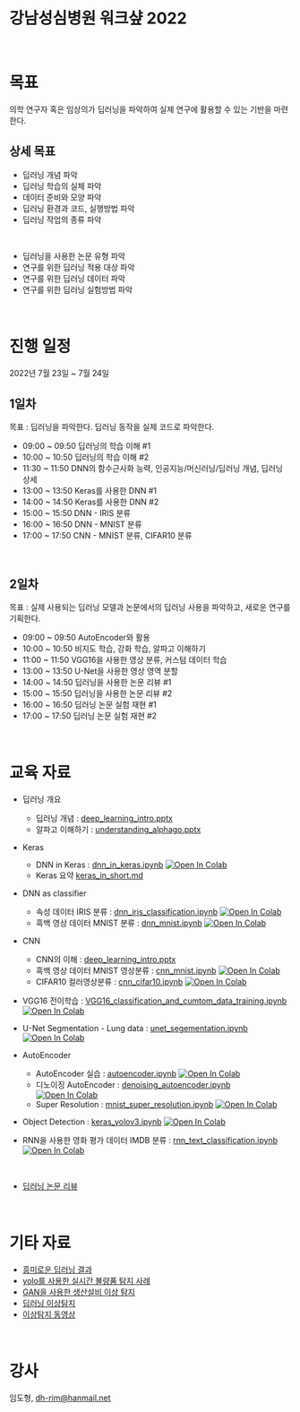# 강남성심병원 워크샾 2022

<br>

# 목표

의학 연구자 혹은 임상의가 딥러닝을 파악하여 실제 연구에 활용할 수 있는 기반을 마련한다.

## 상세 목표

- 딥러닝 개념 파악
- 딥러닝 학습의 실체 파악
- 데이터 준비와 모양 파악
- 딥러닝 환경과 코드, 실행방법 파악
- 딥러닝 작업의 종류 파악

<br>

- 딥러닝을 사용한 논문 유형 파악
- 연구를 위한 딥러닝 적용 대상 파악
- 연구를 위한 딥러닝 데이터 파악
- 연구를 위한 딥러닝 실험방법 파악

<br>

# 진행 일정

2022년 7월 23일 ~ 7월 24일

## 1일차
목표 : 
  딥러닝을 파악한다.
  딥러닝 동작을 실제 코드로 파악한다.

- 09:00 ~ 09:50 딥러닝의 학습 이해 #1
- 10:00 ~ 10:50 딥러닝의 학습 이해 #2
- 11:30 ~ 11:50 DNN의 함수근사화 능력, 인공지능/머신러닝/딥러닝 개념, 딥러닝 상세
- 13:00 ~ 13:50 Keras를 사용한 DNN #1
- 14:00 ~ 14:50 Keras를 사용한 DNN #2
- 15:00 ~ 15:50 DNN - IRIS 분류
- 16:00 ~ 16:50 DNN - MNIST 분류
- 17:00 ~ 17:50 CNN - MNIST 분류, CIFAR10 분류

<br>

## 2일차
목표 : 실제 사용되는 딥러닝 모델과 논문에서의 딥러닝 사용을 파악하고, 새로운 연구를 기획한다.

- 09:00 ~ 09:50 AutoEncoder와 활용
- 10:00 ~ 10:50 비지도 학습, 강화 학습, 알파고 이해하기
- 11:00 ~ 11:50 VGG16을 사용한 영상 분류, 커스텀 데이터 학습
- 13:00 ~ 13:50 U-Net을 사용한 영상 영역 분할
- 14:00 ~ 14:50 딥러닝을 사용한 논문 리뷰 #1
- 15:00 ~ 15:50 딥러닝을 사용한 논문 리뷰 #2
- 16:00 ~ 16:50 딥러닝 논문 실험 재현 #1
- 17:00 ~ 17:50 딥러닝 논문 실험 재현 #2


<br>

# 교육 자료


- 딥러닝 개요
    - 딥러닝 개념 : [deep_learning_intro.pptx](material/deep_learning/deep_learning_intro.pptx)
    - 알파고 이해하기 : [understanding_alphago.pptx](material/deep_learning/understanding_alphago.pptx)
- Keras
    - DNN in Keras : [dnn_in_keras.ipynb](./material/deep_learning/dnn_in_keras.ipynb) [![Open In Colab](https://colab.research.google.com/assets/colab-badge.svg)](https://colab.research.google.com/github/dhrim/hallym_medi_workshop_2022/blob/main/material/deep_learning/dnn_in_keras.ipynb)
    - Keras 요약 [keras_in_short.md](material/deep_learning/keras_in_short.md)
- DNN as classifier
    - 속성 데이터 IRIS 분류 : [dnn_iris_classification.ipynb](./material/deep_learning/dnn_iris_classification.ipynb) [![Open In Colab](https://colab.research.google.com/assets/colab-badge.svg)](https://colab.research.google.com/github/dhrim/hallym_medi_workshop_2022/blob/main/material/deep_learning/dnn_iris_classification.ipynb)
    - 흑백 영상 데이터 MNIST 분류 : [dnn_mnist.ipynb](./material/deep_learning/dnn_mnist.ipynb) [![Open In Colab](https://colab.research.google.com/assets/colab-badge.svg)](https://colab.research.google.com/github/dhrim/hallym_medi_workshop_2022/blob/main/material/deep_learning/dnn_mnist.ipynb)

- CNN
    - CNN의 이해 : [deep_learning_intro.pptx](./material/deep_learning/deep_learning_intro.pptx)
    - 흑백 영상 데이터 MNIST 영상분류 : [cnn_mnist.ipynb](./material/deep_learning/cnn_mnist.ipynb) [![Open In Colab](https://colab.research.google.com/assets/colab-badge.svg)](https://colab.research.google.com/github/dhrim/hallym_medi_workshop_2022/blob/main/material/deep_learning/cnn_mnist.ipynb)
    - CIFAR10 컬러영상분류 : [cnn_cifar10.ipynb](./material/deep_learning/cnn_cifar10.ipynb) [![Open In Colab](https://colab.research.google.com/assets/colab-badge.svg)](https://colab.research.google.com/github/dhrim/hallym_medi_workshop_2022/blob/main/material/deep_learning/cnn_cifar10.ipynb)

- VGG16 전이학습 : [VGG16_classification_and_cumtom_data_training.ipynb](./material/deep_learning/VGG16_classification_and_cumtom_data_training.ipynb) [![Open In Colab](https://colab.research.google.com/assets/colab-badge.svg)](https://colab.research.google.com/github/dhrim/hallym_medi_workshop_2022/blob/main/material/deep_learning/VGG16_classification_and_cumtom_data_training.ipynb)

- U-Net Segmentation - Lung data : [unet_segementation.ipynb](./material/deep_learning/unet_segementation.ipynb) [![Open In Colab](https://colab.research.google.com/assets/colab-badge.svg)](https://colab.research.google.com/github/dhrim/hallym_medi_workshop_2022/blob/main/material/deep_learning/unet_segementation.ipynb)

- AutoEncoder
    - AutoEncoder 실습 : [autoencoder.ipynb](./material/deep_learning/autoencoder.ipynb) [![Open In Colab](https://colab.research.google.com/assets/colab-badge.svg)](https://colab.research.google.com/github/dhrim/hallym_medi_workshop_2022/blob/main/material/deep_learning/autoencoder.ipynb)
    - 디노이징 AutoEncoder : [denoising_autoencoder.ipynb](./material/deep_learning/denoising_autoencoder.ipynb) [![Open In Colab](https://colab.research.google.com/assets/colab-badge.svg)](https://colab.research.google.com/github/dhrim/hallym_medi_workshop_2022/blob/main/material/deep_learning/denoising_autoencoder.ipynb)
    - Super Resolution : [mnist_super_resolution.ipynb](./material/deep_learning/mnist_super_resolution.ipynb) [![Open In Colab](https://colab.research.google.com/assets/colab-badge.svg)](https://colab.research.google.com/github/dhrim/hallym_medi_workshop_2022/blob/main/material/deep_learning/mnist_super_resolution.ipynb)

- Object Detection : [keras_yolov3.ipynb](keras_yolov3.ipynb)   [![Open In Colab](https://colab.research.google.com/assets/colab-badge.svg)](https://colab.research.google.com/github/dhrim/hallym_medi_workshop_2022/blob/main/material/deep_learning/keras_yolov3.ipynb)

- RNN을 사용한 영화 평가 데이터 IMDB 분류 : [rnn_text_classification.ipynb](./material/deep_learning/rnn_text_classification.ipynb) [![Open In Colab](https://colab.research.google.com/assets/colab-badge.svg)](https://colab.research.google.com/github/dhrim/hallym_medi_workshop_2022/blob/main/material/deep_learning/rnn_text_classification.ipynb)

<br>

- [딥러닝 논문 리뷰](https://docs.google.com/presentation/d/1SZ-m4XVepS94jzXDL8VFMN2dh9s6jaN5fVsNhQ1qwEU/edit?usp=sharing)


<br>

# 기타 자료

- [흥미로운 딥러닝 결과](material/deep_learning/some_interesting_deep_learning.pptx)
- [yolo를 사용한 실시간 불량품 탐지 사례](https://drive.google.com/file/d/194UpsjG7MyEvWlmJeqfcocD-h-zy_4mR/view?usp=sharing)
- [GAN을 사용한 생산설비 이상 탐지](material/deep_learning/anomaly_detection_using_gan.pptx)
- [딥러닝 이상탐지](./material/deep_learning/deep_learning_anomaly_detection.pptx)
- [이상탐지 동영상](material/deep_learning/drillai_anomaly_detect.mp4)


<br>

# 강사

임도형, dh-rim@hanmail.net

